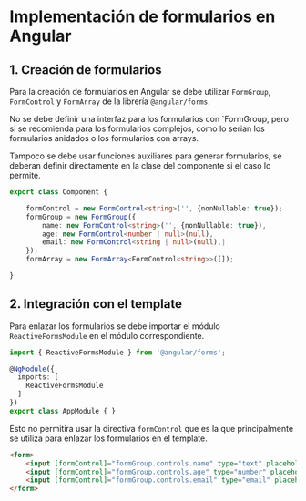 # Implementación de formularios en Angular

## 1. **Creación de formularios**

Para la creación de formularios en Angular se debe utilizar `FormGroup`, `FormControl` y `FormArray` de la librería `@angular/forms`.

No se debe definir una interfaz para los formularios con `FormGroup, pero si se recomienda para los formularios complejos, como lo serian los formularios anidados o los formularios con arrays.

Tampoco se debe usar funciones auxiliares para generar formularios, se deberan definir directamente en la clase del componente si el caso lo permite.

```typescript
export class Component {

    formControl = new FormControl<string>('', {nonNullable: true});
    formGroup = new FormGroup({
        name: new FormControl<string>('', {nonNullable: true}),
        age: new FormControl<number | null>(null),
        email: new FormControl<string | null>(null),|
    });
    formArray = new FormArray<FormControl<string>>([]);

}
```
## 2. **Integración con el template**

Para enlazar los formularios se debe importar el módulo `ReactiveFormsModule` en el módulo correspondiente.

```typescript
import { ReactiveFormsModule } from '@angular/forms';

@NgModule({
  imports: [
    ReactiveFormsModule
  ]
})
export class AppModule { }
```

Esto no permitira usar la directiva `formControl` que es la que principalmente se utiliza para enlazar los formularios en el template.

```html
<form>
    <input [formControl]="formGroup.controls.name" type="text" placeholder="Name">
    <input [formControl]="formGroup.controls.age" type="number" placeholder="Age">
    <input [formControl]="formGroup.controls.email" type="email" placeholder="Email">
</form>
```